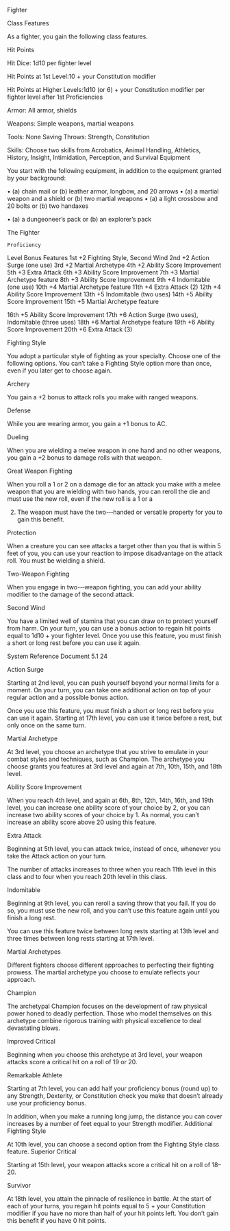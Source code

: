 Fighter

Class Features

As a fighter, you gain the following class features.

Hit Points

Hit Dice: 1d10 per fighter level

Hit Points at 1st Level:10 + your Constitution modifier

Hit Points at Higher Levels:1d10 (or 6) + your Constitution modifier per fighter level after 1st
Proficiencies

Armor: All armor, shields

Weapons: Simple weapons, martial weapons

Tools: None
Saving Throws: Strength, Constitution

Skills: Choose two skills from Acrobatics, Animal Handling, Athletics, History, Insight, Intimidation, Perception, and Survival
Equipment

You start with the following equipment, in addition to the equipment granted by your background:

•	(a) chain mail or (b) leather armor, longbow, and 20 arrows
•	(a) a martial weapon and a shield or (b) two martial weapons
•	(a) a light crossbow and 20 bolts or (b) two handaxes

•	(a) a dungeoneer’s pack or (b) an explorer’s pack

The Fighter

    Proficiency	
Level	Bonus	Features
1st	+2	Fighting Style, Second Wind
2nd	+2	Action Surge (one use)
3rd	+2	Martial Archetype
4th	+2	Ability Score Improvement
5th	+3	Extra Attack
6th	+3	Ability Score Improvement
7th	+3	Martial Archetype feature
8th	+3	Ability Score Improvement
9th	+4	Indomitable (one use)
10th	+4	Martial Archetype feature
11th	+4	Extra Attack (2)
12th	+4	Ability Score Improvement
13th	+5	Indomitable (two uses)
14th	+5	Ability Score Improvement
15th	+5	Martial Archetype feature

 

16th	+5	Ability Score Improvement
17th	+6	Action Surge (two uses),
        Indomitable (three uses)
18th	+6	Martial Archetype feature
19th	+6	Ability Score Improvement
20th	+6	Extra Attack (3)


Fighting Style

You adopt a particular style of fighting as your specialty. Choose one of the following options. You can’t take a Fighting Style option more than once, even if you later get to choose again.

Archery

You gain a +2 bonus to attack rolls you make with ranged weapons.

Defense

While you are wearing armor, you gain a +1 bonus to AC.

Dueling

When you are wielding a melee weapon in one hand and no other weapons, you gain a +2 bonus to damage rolls with that weapon.

Great Weapon Fighting

When you roll a 1 or 2 on a damage die for an attack you make with a melee weapon that you are wielding with two hands, you can reroll the die and must use the new roll, even if the new roll is a 1 or a

2.	The weapon must have the two-­‐‑handed or versatile property for you to gain this benefit.

Protection

When a creature you can see attacks a target other than you that is within 5 feet of you, you can use your reaction to impose disadvantage on the attack roll. You must be wielding a shield.

Two-Weapon Fighting

When you engage in two-­‐‑weapon fighting, you can add your ability modifier to the damage of the second attack.

Second Wind

You have a limited well of stamina that you can draw on to protect yourself from harm. On your turn, you can use a bonus action to regain hit points equal to 1d10 + your fighter level. Once you use this feature, you must finish a short or long rest before you can use it again.

 


System Reference Document 5.1	24
 
Action Surge

Starting at 2nd level, you can push yourself beyond your normal limits for a moment. On your turn, you can take one additional action on top of your regular action and a possible bonus action.

Once you use this feature, you must finish a short or long rest before you can use it again. Starting at 17th level, you can use it twice before a rest, but only once on the same turn.

Martial Archetype

At 3rd level, you choose an archetype that you strive to emulate in your combat styles and techniques, such as Champion. The archetype you choose grants you features at 3rd level and again at 7th, 10th, 15th, and 18th level.

Ability Score Improvement

When you reach 4th level, and again at 6th, 8th, 12th, 14th, 16th, and 19th level, you can increase one ability score of your choice by 2, or you can increase two ability scores of your choice by 1. As normal, you can’t increase an ability score above 20 using this feature.


Extra Attack

Beginning at 5th level, you can attack twice, instead of once, whenever you take the Attack action on your turn.

The number of attacks increases to three when you reach 11th level in this class and to four when you reach 20th level in this class.

Indomitable

Beginning at 9th level, you can reroll a saving throw that you fail. If you do so, you must use the new roll, and you can’t use this feature again until you finish a long rest.

You can use this feature twice between long rests starting at 13th level and three times between long rests starting at 17th level.

Martial Archetypes

Different fighters choose different approaches to perfecting their fighting prowess. The martial archetype you choose to emulate reflects your approach.
 
Champion

The archetypal Champion focuses on the development of raw physical power honed to deadly perfection. Those who model themselves on this archetype combine rigorous training with physical excellence to deal devastating blows.

Improved Critical

Beginning when you choose this archetype at 3rd level, your weapon attacks score a critical hit on a roll of 19 or 20.

Remarkable Athlete

Starting at 7th level, you can add half your proficiency bonus (round up) to any Strength, Dexterity, or Constitution check you make that doesn’t already use your proficiency bonus.

In addition, when you make a running long jump, the distance you can cover increases by a number of feet equal to your Strength modifier.
Additional Fighting Style

At 10th level, you can choose a second option from the Fighting Style class feature.
Superior Critical

Starting at 15th level, your weapon attacks score a critical hit on a roll of 18–20.

Survivor

At 18th level, you attain the pinnacle of resilience in battle. At the start of each of your turns, you regain hit points equal to 5 + your Constitution modifier if you have no more than half of your hit points left. You don’t gain this benefit if you have 0 hit points.